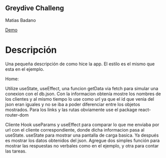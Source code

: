 ## Greydive Challeng
Matias Badano

 [Demo](https://genuine-kulfi-3cbeb0.netlify.app)


# Descripción
Una pequeña descripción de como hice la app.
El estilo es el mismo que esta en el ejemplo.

Home:

Utilize useState, useEffect, una funcion getData via fetch para simular una conexion con el db.json. Con la informacion obtenía mostre los nombres de los clientes y al mismo tiempo lo use como url ya que el id que venia del json eran iguales y no se iba a poder diferenciar entre los objetos mostrados.
Para los links y las rutas obviamente use el package react-router-dom

Cliente
Hook useParams y useEffect para comparar lo que me enviaba por url con el cliente correspondiente, donde dicha informacion pasa al useState.
useState para mostrar una pantalla de carga basica. Ya después es mostrar los datos obtenidos del json. Agregue dos simples función para mostrar las respuestas no verbales como en el ejemplo, y otra para contar las tareas. 
